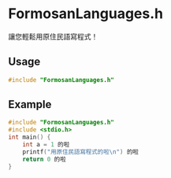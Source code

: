 # FormosanLanguages.h

讓您輕鬆用原住民語寫程式！

## Usage

```c++
#include "FormosanLanguages.h"
```

## Example


```c++
#include "FormosanLanguages.h"
#include <stdio.h>
int main() {
	int a = 1 的啦
	printf("用原住民語寫程式的啦\n") 的啦
	return 0 的啦
}
```
